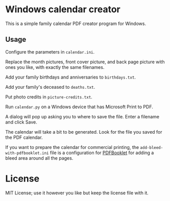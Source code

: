 # Windows calendar creator

This is a simple family calendar PDF creator program for Windows.

## Usage

Configure the parameters in `calendar.ini`.

Replace the month pictures, front cover picture, and back page picture with ones you like, with exactly the same filenames.

Add your family birthdays and anniversaries to `birthdays.txt`.

Add your family's deceased to `deaths.txt`.

Put photo credits in `picture-credits.txt`.

Run `calendar.py` on a Windows device that has Microsoft Print to PDF.

A dialog will pop up asking you to where to save the file. Enter a filename and click Save.

The calendar will take a bit to be generated. Look for the file you saved for the PDF calendar.

If you want to prepare the calendar for commercial printing, the `add-bleed-with-pdfbooklet.ini` file is a configuration for [PDFBooklet](https://github.com/Averell7/PdfBooklet) for adding a bleed area around all the pages.

# License

MIT License; use it however you like but keep the license file with it.